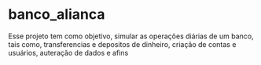 # banco_alianca
Esse projeto tem como objetivo, simular as operações diárias de um banco, tais como, transferencias e depositos de dinheiro, criação de contas e usuários, auteração de dados e afins

